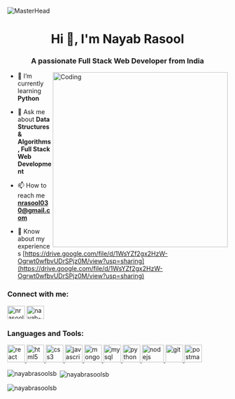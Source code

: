 ![MasterHead](http://res.cloudinary.com/dzocqa8dh/image/upload/v1672932103/e3dn3ftwzgenedmho76y.gif)

<h1 align="center">Hi 👋, I'm Nayab Rasool</h1>
<h3 align="center">A passionate Full Stack Web Developer from India</h3>

<img align="right" alt="Coding" width="400" src="https://cdn.dribbble.com/users/1162077/screenshots/3848914/programmer.gif"/>

- 🌱 I’m currently learning **Python**

- 💬 Ask me about **Data Structures & Algorithms, Full Stack Web Development**

- 📫 How to reach me **nrasool030@gmail.com**

- 📄 Know about my experiences [https://drive.google.com/file/d/1WsYZf2gx2HzW-Ogrwt0wfbvUDrSPjz0M/view?usp=sharing](https://drive.google.com/file/d/1WsYZf2gx2HzW-Ogrwt0wfbvUDrSPjz0M/view?usp=sharing)

<h3 align="left">Connect with me:</h3>
<p align="left">
<a href="https://twitter.com/nrasool030" target="_blank"><img align="center" src="http://res.cloudinary.com/dzocqa8dh/image/upload/v1672935192/ygvadoilp1zek1dolbvg.jpg" alt="nrasool030" height="30" width="40" ></a>
<a href="https://linkedin.com/in/nayab-rasool-a2a590217" target="_blank"><img align="center" src="http://res.cloudinary.com/dzocqa8dh/image/upload/v1672934479/xt0zf1jwsjudcijbvxda.png" alt="nayab-rasool-a2a590217" height="30" width="40" /></a>
</p>

<h3 align="left">Languages and Tools:</h3>
<p align="left"> 
  <a href="https://reactjs.org/" target="_blank" rel="noreferrer"> 
    <img
    src="http://res.cloudinary.com/dzocqa8dh/image/upload/v1672937270/z25nd75a370ydqb1pspf.jpg"   
    alt="react" width="40" height="40" /> 
  </a> 
  <a href="https://www.w3.org/html/" target="_blank" rel="noreferrer"> <img src="http://res.cloudinary.com/dzocqa8dh/image/upload/v1672938682/agzysh3pi2knsvzckwca.png" alt="html5" width="40" height="40"/> </a> 
    <a href="https://www.w3schools.com/css/" target="_blank" rel="noreferrer"> <img src="http://res.cloudinary.com/dzocqa8dh/image/upload/v1672939273/ie0gz5zf4are0df79mft.png" alt="css3" width="40" height="40"/> </a> 
  <a href="https://developer.mozilla.org/en-US/docs/Web/JavaScript" target="_blank" rel="noreferrer"> <img src="http://res.cloudinary.com/dzocqa8dh/image/upload/v1672939444/t97vds5mbbshj1fadpga.png" alt="javascript" width="40" height="40"/> </a> 
  <a href="https://www.mongodb.com/" target="_blank" rel="noreferrer"> <img src="http://res.cloudinary.com/dzocqa8dh/image/upload/v1672940182/ehqhgnvwilkttcc6lxz7.png" alt="mongodb" width="40" height="40"/> </a> 
  <a href="https://www.mysql.com/" target="_blank" rel="noreferrer"> <img src="http://res.cloudinary.com/dzocqa8dh/image/upload/v1672940609/moiycpo2aechpew7gk1d.png" alt="mysql" width="40" height="40"/> </a> 
   <a href="https://www.python.org" target="_blank" rel="noreferrer"> <img src="http://res.cloudinary.com/dzocqa8dh/image/upload/v1672939721/x6sajit5ac6qvicc2vwd.jpg" alt="python" width="40" height="40"/> </a> 
  <a href="https://nodejs.org" target="_blank" rel="noreferrer"> <img src="http://res.cloudinary.com/dzocqa8dh/image/upload/v1672941516/zzv7sa4ufckvodmk5ax7.png" alt="nodejs" width="50" height="40"/> </a> 
  <a href="https://git-scm.com/" target="_blank" rel="noreferrer"> <img src="http://res.cloudinary.com/dzocqa8dh/image/upload/v1672938151/rvgauvfkod2pyvlq0qgf.png" alt="git" width="40" height="40"/> </a> 
   <a href="https://postman.com" target="_blank" rel="noreferrer"> <img src="http://res.cloudinary.com/dzocqa8dh/image/upload/v1672941139/drfogdl0efd3abhzkia3.png" alt="postman" width="40" height="40"/> </a>
</p>

<p><img align="left" src="https://github-readme-stats.vercel.app/api/top-langs?username=nayabrasoolsb&show_icons=true&locale=en&layout=compact" alt="nayabrasoolsb" /></p>

<p>&nbsp;<img align="center" src="https://github-readme-stats.vercel.app/api?username=nayabrasoolsb&show_icons=true&locale=en" alt="nayabrasoolsb" /></p>

<p><img align="center" src="https://github-readme-streak-stats.herokuapp.com/?user=nayabrasoolsb&" alt="nayabrasoolsb" /></p>

